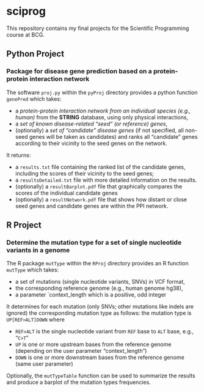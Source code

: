 # sciprog
This repository contains my final projects for the Scientific Programming course at BCG.

## Python Project
### Package for disease gene prediction based on a protein-protein interaction network

The software `proj.py` within the `pyProj` directory provides a python function `genePred` which takes:
- a *protein-protein interaction network from an individual species (e.g., human)* from the **STRING** database, using only physical interactions,
- a *set of known disease-related “seed” (or reference) genes*,
- (optionally) a *set of “candidate” disease genes* (if not specified, all non-seed genes will be taken as candidates)
and ranks all “candidate” genes according to their vicinity to the seed genes on the network.  

It returns:
- a `results.txt` file containing the ranked list of the candidate genes, including the scores of their vicinity to the seed genes;
- a `resultsDetailed.txt` file with more detailed information on the results.
- (optionally) a `resultBarplot.pdf` file that graphically compares the scores of the individual candidate genes
- (optionally) a `resultNetwork.pdf` file that shows how distant or close seed genes and candidate genes are within the PPI network.  
  


## R Project
### Determine the mutation type for a set of single nucleotide variants in a genome

The R package `mutType` within the `RProj` directory provides an R function `mutType` which takes:
- a set of mutations (single nucleotide variants, SNVs) in VCF format,
- the corresponding reference genome (e.g., human genome hg38),
- a parameter `context_length which is a positive, odd integer  

It determines for each mutation (only SNVs; other mutations like indels are ignored) the corresponding mutation type as follows:
the mutation type is `UP[REF>ALT]DOWN` where
- `REF>ALT` is the single nucleotide variant from `REF` base to `ALT` base, e.g., “`C>T`”
- `UP` is one or more upstream bases from the reference genome (depending on the user parameter “context_length”)
- `DOWN` is one or more downstream bases from the reference genome (same user parameter)

Optionally, the `mutTypeTable` function can be used to summarize the results and produce a barplot of the mutation types frequencies.
